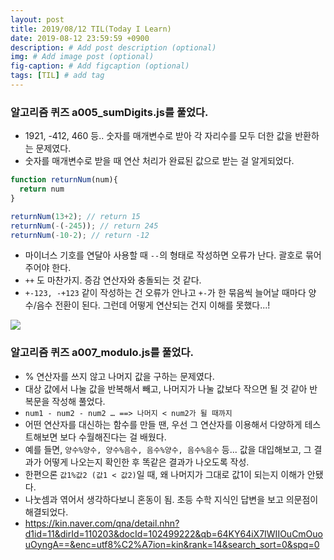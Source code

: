 ```yaml
---
layout: post
title: 2019/08/12 TIL(Today I Learn) 
date: 2019-08-12 23:59:59 +0900
description: # Add post description (optional)
img: # Add image post (optional)
fig-caption: # Add figcaption (optional)
tags: [TIL] # add tag
---
```


### 알고리즘 퀴즈 a005_sumDigits.js를 풀었다.
* 1921, -412, 460 등.. 숫자를 매개변수로 받아 각 자리수를 모두 더한 값을 반환하는 문제였다.
* 숫자를 매개변수로 받을 때 연산 처리가 완료된 값으로 받는 걸 알게되었다.  
```javascript
function returnNum(num){
  return num
}

returnNum(13+2); // return 15
returnNum(-(-245)); // return 245
returnNum(-10-2); // return -12
```
* 마이너스 기호를 연달아 사용할 때 `--`의 형태로 작성하면 오류가 난다. 괄호로 묶어 주어야 한다.
* `++` 도 마찬가지. 증감 연산자와 충돌되는 것 같다.
* `+-123, -+123` 같이 작성하는 건 오류가 안나고 `+-`가 한 묶음씩 늘어날 때마다 양수/음수 전환이 된다. 그런데 어떻게 연산되는 건지 이해를 못했다...!  
<img src="{{site.baseurl}}/assets/post_img/2019-08-12.png">

### 알고리즘 퀴즈 a007_modulo.js를 풀었다.
* % 연산자를 쓰지 않고 나머지 값을 구하는 문제였다.
* 대상 값에서 나눌 값을 반복해서 빼고, 나머지가 나눌 값보다 작으면 될 것 같아 반복문을 작성해 풀었다.
* `num1 - num2 - num2 … ==> 나머지 < num2가 될 때까지`
* 어떤 연산자를 대신하는 함수를 만들 땐, 우선 그 연산자를 이용해서 다양하게 테스트해보면 보다 수월해진다는 걸 배웠다.
* 예를 들면, `양수%양수, 양수%음수, 음수%양수, 음수%음수` 등... 값을 대입해보고, 그 결과가 어떻게 나오는지 확인한 후 똑같은 결과가 나오도록 작성.
* 한편으론 `값1%값2 (값1 < 값2)`일 때, 왜 나머지가 그대로 값1이 되는지 이해가 안됐다.
* 나눗셈과 엮어서 생각하다보니 혼동이 됨. 초등 수학 지식인 답변을 보고 의문점이 해결되었다.
* https://kin.naver.com/qna/detail.nhn?d1id=11&dirId=110203&docId=102499222&qb=64KY64iX7IWIIOuCmOuouOyngA==&enc=utf8%C2%A7ion=kin&rank=14&search_sort=0&spq=0